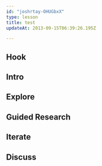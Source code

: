 ```yaml
---
id: "joshrtay-OHUGbxX"
type: lesson
title: test
updateAt: 2013-09-15T06:39:26.195Z

---
```


## Hook
<!-- -->
## Intro
<!-- -->
## Explore
<!-- -->
## Guided Research
<!-- -->
## Iterate
<!-- -->
## Discuss

